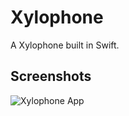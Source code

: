 Xylophone
==========
A Xylophone built in Swift.

## Screenshots
![Xylophone App](https://user-images.githubusercontent.com/39883704/72036567-2f047e80-3269-11ea-892b-92c206f51256.gif)

